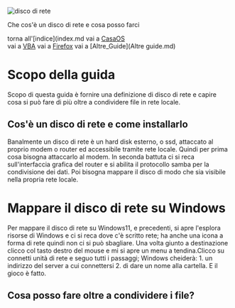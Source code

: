 
![disco di rete](https://www.macitynet.it/wp-content/uploads/2014/11/DiscoICO.jpg)

Che cos'è un disco di rete e cosa posso farci

torna all'[indice](index.md
vai a [CasaOS](casaos.md)    
vai a [VBA](vba.md)
vai a [Firefox](firefox.md)
vai a [Altre_Guide](Altre guide.md)
# Scopo della guida
Scopo di questa guida è fornire una definizione di disco di rete e capire cosa si può fare di più
oltre a condividere file in rete locale.

## Cos'è un disco di rete e come installarlo
Banalmente un disco di rete è un hard disk esterno, o ssd, attaccato al proprio modem o router ed accessibile
tramite rete locale. Quindi per prima cosa bisogna attaccarlo al modem. In seconda battuta ci si reca sull'interfaccia grafica
del router e si abilita il protocollo samba per la condivisione dei dati. Poi bisogna mappare il disco di modo che sia visibile
nella propria rete locale.

# Mappare il disco di rete su Windows
Per mappare il disco di rete su Windows11, e precedenti, si apre l'esplora risorse di Windows e ci si reca dove c'è scritto
rete; ha anche una icona a forma di rete quindi non ci si può sbagliare. Una volta giunto a destinazione clicco col tasto destro
del mouse e mi si apre un menu a tendina.Clicco su connetti unità di rete e seguo tutti i passaggi; Windows cheiderà:
       1. un indirizzo del server a cui connettersi
       2. di dare un nome alla cartella.
E il gioco è fatto.

## Cosa posso fare oltre a condividere i file?

